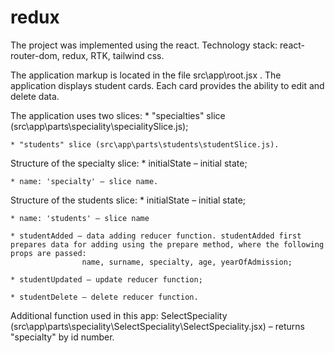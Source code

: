 # redux

The project was implemented using the react.
Technology stack: react-router-dom, redux, RTK, tailwind css.

The application markup is located in the file src\app\root.jsx .
The application displays student cards. Each card provides the ability to edit and delete data.

The application uses two slices: 
	* "specialties" slice (src\app\parts\speciality\specialitySlice.js); 
 
 	* "students" slice (src\app\parts\students\studentSlice.js).
  
Structure of the specialty slice: 
	* initialState – initial state;
 
	* name: 'specialty' – slice name.

Structure of the students slice:
    * initialState – initial state;
	 
    * name: 'students' – slice name
	 
    * studentAdded – data adding reducer function. studentAdded first prepares data for adding using the prepare method, where the following props are passed:
                    name, surname, specialty, age, yearOfAdmission;
						  
    * studentUpdated – update reducer function;
	 
    * studentDelete – delete reducer function.

Additional function used in this app:
    SelectSpeciality (src\app\parts\speciality\SelectSpeciality\SelectSpeciality.jsx) – returns "specialty" by id number. 
